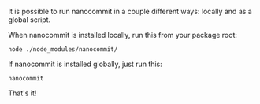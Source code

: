 <!--bl
    (filemeta
        (title "Running Nanocommit")
    )
/bl-->

It is possible to run nanocommit in a couple different ways: locally and as a global script.

When nanocommit is installed locally, run this from your package root:

```
node ./node_modules/nanocommit/
```

If nanocommit is installed globally, just run this:

```
nanocommit
```

That's it!
